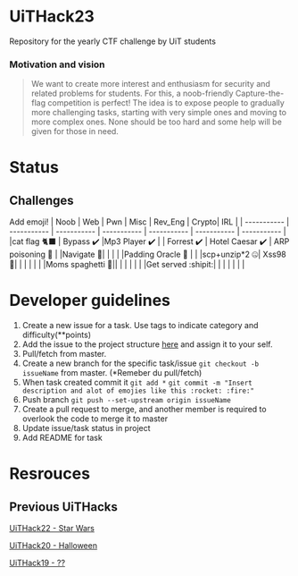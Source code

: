 # UiTHack23

Repository for the yearly CTF challenge by UiT students

### Motivation and vision

> We want to create more interest and enthusiasm for security and related problems for students. For this, a noob-friendly Capture-the-flag competition is perfect! The idea is to expose people to gradually more challenging tasks, starting with very simple ones and moving to more complex ones. None should be too hard and some help will be given for those in need.

# Status

## Challenges

Add emoji!
| Noob      | Web | Pwn      |  Misc | Rev_Eng  | Crypto| IRL |
| ----------- | ----------- | ----------- | ----------- | ----------- | ----------- | ----------- |
|cat flag 🐈‍⬛ | Bypass :heavy_check_mark: |Mp3 Player :heavy_check_mark: | | Forrest :heavy_check_mark: | Hotel Caesar :heavy_check_mark: | ARP poisoning :test_tube: |
|Navigate 🧭| | | | |Padding Oracle :crystal_ball: | |
|scp+unzip*2 🤐| Xss98 :flags:| | | | | |
|Moms spaghetti 🍝|| | | | | |
|Get served :shipit:| | | | | | |

# Developer guidelines

1. Create a new issue for a task. Use tags to indicate category and difficulty(**points)
2. Add the issue to the project structure [here](https://github.com/users/Sagensagen/projects/1/views/2)  and assign it to your self.
3. Pull/fetch from master.
4. Create a new branch for the specific task/issue `git checkout -b issueName` from master. (*Remeber du pull/fetch)
5. When task created commit it `git add *` `git commit -m "Insert description and alot of emojies like this :rocket: :fire:"`
6. Push branch `git push --set-upstream origin issueName`
7. Create a pull request to merge, and another member is required to overlook the code to merge it to master
8. Update issue/task status in project
9. Add README for task

# Resrouces

## Previous UiTHacks

[UiTHack22 - Star Wars](https://github.com/td-org-uit-no/UiTHack22)

[UiTHack20 - Halloween](https://github.com/td-org-uit-no/UiTHack20)

[UiTHack19 - ??](https://github.com/td-org-uit-no/UiTHack19)
